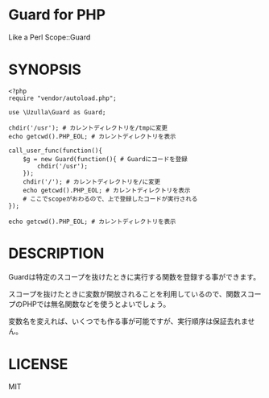 Guard for PHP
==============

Like a Perl Scope::Guard

# SYNOPSIS

```
<?php
require "vendor/autoload.php";

use \Uzulla\Guard as Guard;

chdir('/usr'); # カレントディレクトリを/tmpに変更
echo getcwd().PHP_EOL; # カレントディレクトリを表示

call_user_func(function(){
    $g = new Guard(function(){ # Guardにコードを登録
        chdir('/usr');
    });
    chdir('/'); # カレントディレクトリを/に変更
    echo getcwd().PHP_EOL; # カレントディレクトリを表示
    # ここでscopeがおわるので、上で登録したコードが実行される
});

echo getcwd().PHP_EOL; # カレントディレクトリを表示
```

# DESCRIPTION

Guardは特定のスコープを抜けたときに実行する関数を登録する事ができます。

スコープを抜けたときに変数が開放されることを利用しているので、関数スコープのPHPでは無名関数などを使うとよいでしょう。

変数名を変えれば、いくつでも作る事が可能ですが、実行順序は保証去れません。

# LICENSE

MIT
